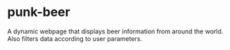 # punk-beer
A dynamic webpage that displays beer information from around the world. Also filters data according to user parameters.

